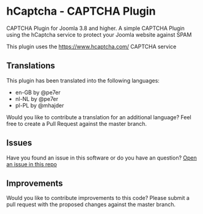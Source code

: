 # hCaptcha - CAPTCHA Plugin 
CAPTCHA Plugin for Joomla 3.8 and higher. 
A simple CAPTCHA Plugin using the hCaptcha service to protect your Joomla website against SPAM

This plugin uses the https://www.hcaptcha.com/ CAPTCHA service

## Translations
This plugin has been translated into the following languages:
- en-GB by @pe7er
- nl-NL by @pe7er
- pl-PL by @mhajder
 
Would you like to contribute a translation for an additional language? Feel free to create a Pull Request against the master branch.

## Issues
Have you found an issue in this software or do you have an question?
[Open an issue in this repo](https://github.com/pe7er/hCaptcha/issues/new)

## Improvements
Would you like to contribute improvements to this code?
Please submit a pull request with the proposed changes against the master branch.
